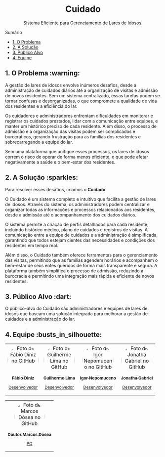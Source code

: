 <div align="center">
    <h1> Cuidado </h1>
    <p>Sistema Eficiente para Gerenciamento de Lares de Idosos.</p>
</div>
Sumário
<ul id="nav">
    <li><a href="#problema">1. O Problema</a></li>
    <li><a href="#solucao">2. A Solução</a></li>
    <li><a href="#publico">3. Público Alvo</a></li>
    <li><a href="#equipe">4. Equipe</a></li>
</ul>
<h2 id="problema">1. O Problema :warning:</h2>
<p>A gestão de lares de idosos envolve inúmeros desafios, desde a administração de cuidados diários até a organização de
    visitas e admissão de novos residentes. Sem um sistema centralizado, essas tarefas podem se tornar confusas e
    desorganizadas, o que compromete a qualidade de vida dos residentes e a eficiência do lar.</p>
<p>Os cuidadores e administradores enfrentam dificuldades em monitorar e registrar os cuidados prestados, lidar com a
    comunicação entre equipes, e manter um histórico preciso de cada residente. Além disso, o processo de admissão e a
    organização das visitas podem ser complicados e burocráticos, gerando frustração para as famílias dos residentes e
    sobrecarregando a equipe do lar.</p>
<p>Sem uma plataforma que unifique esses processos, os lares de idosos correm o risco de operar de forma menos
    eficiente, o que pode afetar negativamente a saúde e o bem-estar dos residentes.</p>


<h2 id="solucao">2. A Solução :sparkles:</h2>
<p>Para resolver esses desafios, criamos o <strong>Cuidado</strong>.</p>
<p>O Cuidado é um sistema completo e intuitivo que facilita a gestão de lares de idosos. Através do sistema, os
    administradores podem centralizar e organizar todas as informações e processos relacionados aos residentes, desde a
    admissão até o acompanhamento dos cuidados diários.</p>
<p>O sistema permite a criação de perfis detalhados para cada residente, incluindo histórico médico, plano de cuidados e
    registros de visitas. A comunicação entre a equipe de cuidados e a administração é simplificada, garantindo que
    todos estejam cientes das necessidades e condições dos residentes em tempo real.</p>
<p>Além disso, o Cuidado também oferece ferramentas para o gerenciamento das visitas, permitindo que as famílias agendem
    horários e acompanhem o bem-estar de seus entes queridos de forma mais transparente e segura. A plataforma também
    simplifica o processo de admissão, reduzindo a burocracia e permitindo uma integração mais rápida e eficiente de
    novos residentes.</p>
<h2 id="publico">3. Público Alvo :dart:</h2>
<p>O público-alvo do Cuidado são administradores e equipes de lares de idosos que buscam uma solução integrada para
    melhorar a gestão de cuidados e a administração do lar.</p>
<h2 id="equipe">4. Equipe :busts_in_silhouette:</h2>
<table align="center">
    <tr>
        <td align="center"> <a href="https://github.com/GhostRes" target="_blank"> <img style="border-radius:100px;"
                    src="https://avatars.githubusercontent.com/u/104042583?v=4" width="100px;"
                    alt="Foto de Fábio Diniz no GitHub" /><br> <sub> <b>Fábio Diniz</b>
                    <p>Desenvolvedor</p>
                </sub> </a> </td>
        <td align="center"> <a href="https://github.com/Guilherme-Yeager" target="_blank"> <img
                    style="border-radius:100px;" src="https://avatars.githubusercontent.com/u/105077089?v=4"
                    width="100px;" alt="Foto de Guilherme Lima no GitHub" /><br> <sub> <b>Guilherme Lima</b>
                    <p>Desenvolvedor</p>
                </sub> </a> </td>
                <td align="center"> <a href="https://github.com/IGOR1630" target="_blank"> <img style="border-radius:100px;"
                            src="https://avatars.githubusercontent.com/u/125659508?v=4" target="_blank" width="100px;"
                            alt="Foto de Igor Nepomuceno no GitHub" /><br> <sub> <b>Igor Nepomuceno</b>
                            <p>Desenvolvedor</p>
                        </sub> </a> </td>
        <td align="center"> <a href="https://github.com/j0ng4b" target="_blank"> <img style="border-radius:100px;"
                    src="https://avatars.githubusercontent.com/u/60396154?v=4" width="100px;"
                    alt="Foto de Jonatha Gabriel no GitHub" /><br> <sub> <b>Jonatha Gabriel</b>
                    <p>Desenvolvedor</p>
                </sub> </a> </td>
    </tr>
</table>
<table align="center">
    <tr>
        <td align="center"> <a href="https://github.com/marcosdosea" target="_blank"> <img style="border-radius:100px;"
                    src="https://avatars.githubusercontent.com/u/7799935?v=4" target="_blank" width="100px;"
                    alt="Foto de Marcos Dósea no GitHub" /><br> <sub> <b>Doutor Marcos Dósea</b>
                    <p>PO</p>
                </sub> </a> </td>
    </tr>
</table>
